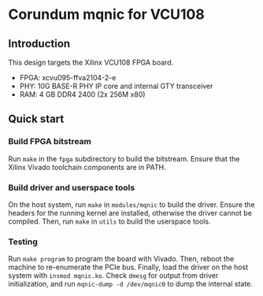 # Corundum mqnic for VCU108

## Introduction

This design targets the Xilinx VCU108 FPGA board.

* FPGA: xcvu095-ffva2104-2-e
* PHY: 10G BASE-R PHY IP core and internal GTY transceiver
* RAM: 4 GB DDR4 2400 (2x 256M x80)

## Quick start

### Build FPGA bitstream

Run `make` in the `fpga` subdirectory to build the bitstream.  Ensure that the Xilinx Vivado toolchain components are in PATH.

### Build driver and userspace tools

On the host system, run `make` in `modules/mqnic` to build the driver.  Ensure the headers for the running kernel are installed, otherwise the driver cannot be compiled.  Then, run `make` in `utils` to build the userspace tools.

### Testing

Run `make program` to program the board with Vivado.  Then, reboot the machine to re-enumerate the PCIe bus.  Finally, load the driver on the host system with `insmod mqnic.ko`.  Check `dmesg` for output from driver initialization, and run `mqnic-dump -d /dev/mqnic0` to dump the internal state.
